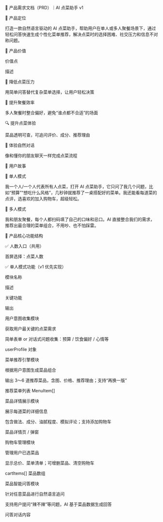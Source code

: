 🧠 产品需求文档（PRD）｜AI 点菜助手 v1

🧭 产品定位

打造一款自然语言驱动的 AI 点菜助手，帮助用户在单人或多人聚餐场景下，通过轻松问答快速生成个性化菜单推荐，解决点菜时的选择困难、社交压力和信息不对称问题。

💎 产品价值

价值点

描述

🥇 降低点菜压力

用简单问答替代复杂菜单选择，让用户轻松决策

👥 提升聚餐效率

多人聚餐时整合偏好，避免“谁点都不合适”的场面

🔍 提升点菜体验

菜品透明可查，可追问评价、成分、推荐理由

💬 体验自然对话

像和懂你的朋友聊天一样完成点菜流程

👤 用户故事

🧍 单人模式

我一个人/一个人代表所有人点菜，打开 AI 点菜助手，它只问了我几个问题，比如“预算”“想吃什么风格”，几秒钟就推荐了一桌搭配好的菜单。我还能看每道菜的点评，选喜欢的加入购物车，超级轻松。

👥 多人模式

我和朋友聚餐，每个人都扫码填了自己的口味和忌口。AI 直接整合我们的需求，推荐出最合理的菜单组合，不用吵、也不怕踩雷。

🧩 产品核心功能结构

✅ 人数入口（共用）

首屏选择：点菜人数

✅ 单人模式功能（v1 优先实现）

模块名称

描述

关键功能

输出

用户意图收集模块

获取用户最关键的点菜需求

简单表单 or 对话式问题收集：预算 / 饮食偏好 / 心情等

userProfile 对象

菜单推荐引擎模块

根据用户意图生成菜品组合

输出 3～6 道推荐菜品，含图、价格、推荐理由；支持“再换一版”

推荐菜单列表 MenuItem[]

菜品详情展示模块

展示每道菜的详细信息

包含做法、成分、油腻程度、模拟评论；支持添加购物车

菜品详情页 / 弹窗

购物车管理模块

管理用户已选菜品

显示总价、菜单清单；可增删菜品、清空购物车

cartItems[] 菜品数组

菜品智能问答模块

针对任意菜品进行自然语言追问

支持用户提问“辣不辣”等问题，AI 基于菜品数据生成回答

问答对话内容